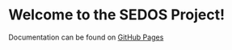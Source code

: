# Welcome to the SEDOS Project!

Documentation can be found on [GitHub Pages](https://sedos-project.github.io/.github/)